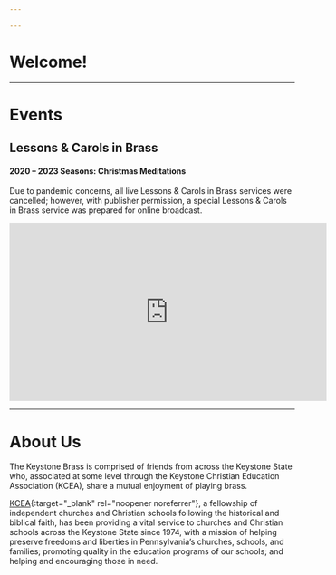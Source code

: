 ```yaml
---

---
```

# Welcome!



* * *

# Events

## Lessons & Carols in Brass

#### 2020 – 2023 Seasons: Christmas Meditations
Due to pandemic concerns, all live Lessons & Carols in Brass services were cancelled;
however, with publisher permission, a special
Lessons & Carols in Brass service was prepared for online broadcast.

<iframe width="560" height="315" src="https://www.youtube-nocookie.com/embed/gyskQlULv-Y?rel=0" title="YouTube video player" frameborder="0" allow="accelerometer; autoplay; clipboard-write; encrypted-media; gyroscope; picture-in-picture" allowfullscreen></iframe>

* * *

# About Us
The Keystone Brass is comprised of friends from across the Keystone State who, associated at some level
through the Keystone Christian Education Association (KCEA), share a mutual enjoyment of playing brass.

[KCEA](https://kcea.com/){:target="_blank" rel="noopener noreferrer"}, a fellowship of independent
churches and Christian schools following the historical and biblical faith, has been providing a vital
service to churches and Christian schools across the Keystone State since 1974, with a mission of
helping preserve freedoms and liberties in Pennsylvania’s churches, schools, and families; promoting
quality in the education programs of our schools; and helping and encouraging those in need.
